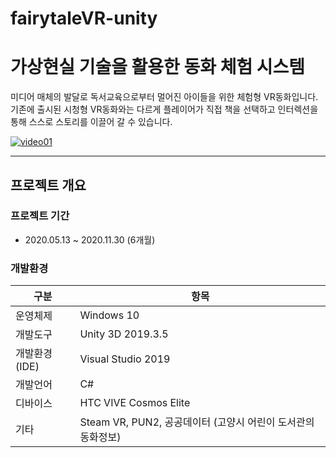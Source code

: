 # fairytaleVR-unity
# 가상현실 기술을 활용한 동화 체험 시스템

미디어 매체의 발달로 독서교육으로부터 멀어진 아이들을 위한 체험형 VR동화입니다.
기존에 출시된 시청형 VR동화와는 다르게 플레이어가 직접 책을 선택하고 인터렉션을 통해 스스로 스토리를 이끌어 갈 수 있습니다.

[![video01](http://img.youtube.com/vi/rBowxEFV-h0/0.jpg)](https://youtu.be/rBowxEFV-h0?t=0s) 

------
## 프로젝트 개요

### 프로젝트 기간

* 2020.05.13 ~ 2020.11.30 (6개월)

### 개발환경

| 구분 | 항목 |
| ------ | ------ |
| 운영체제 | Windows 10 |
| 개발도구 | Unity 3D 2019.3.5 |
| 개발환경(IDE) | Visual Studio 2019 |
| 개발언어 | C# |
| 디바이스 | HTC VIVE Cosmos Elite |
| 기타 | Steam VR, PUN2, 공공데이터 (고양시 어린이 도서관의 동화정보) |
